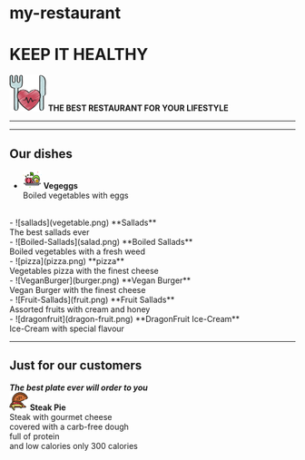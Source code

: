 # my-restaurant
# KEEP IT HEALTHY
 
  ![RESTAURANTlogo](healthy-heart.png)
   **THE BEST RESTAURANT FOR YOUR LIFESTYLE** <hr><hr>
   ## Our dishes

- ![Vegeggs](vegetarian.png) **Vegeggs**
<br>Boiled vegetables with eggs
<br>
- ![sallads](vegetable.png) **Sallads**
<br>The best sallads ever
<br>
- ![Boiled-Sallads](salad.png) **Boiled Sallads**
<br>Boiled vegetables with a fresh weed
<br>
- ![pizza](pizza.png) **pizza**
<br> Vegetables pizza with the finest cheese
<br>
- ![VeganBurger](burger.png) **Vegan Burger**
<br> Vegan Burger with the finest cheese
<br>
- ![Fruit-Sallads](fruit.png) **Fruit Sallads**
<br> Assorted fruits with cream and honey
<br>
- ![dragonfruit](dragon-fruit.png) **DragonFruit Ice-Cream**
<br> Ice-Cream with special flavour
<br>
<hr>

## Just for our customers
***The best plate ever will order to you***
<br>
![Steak](calzone.png) **Steak Pie**
<br> Steak with gourmet cheese <br> covered with a carb-free dough<br> full of protein <br>and low calories only 300 calories
<br>
